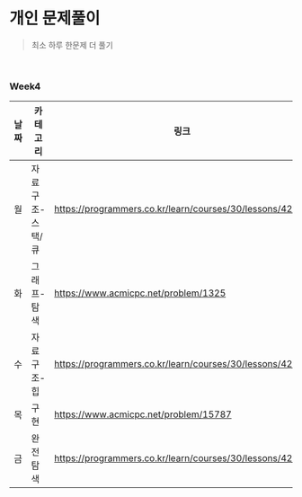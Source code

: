 # 개인 문제풀이
> 최소 하루 한문제 더 풀기

<br>

### Week4

|날짜|카테고리|링크|풀었니?|
|---|---|---|---|
|월|자료구조-스택/큐|https://programmers.co.kr/learn/courses/30/lessons/42583|O|
|화|그래프-탐색|https://www.acmicpc.net/problem/1325|O|
|수|자료구조-힙|https://programmers.co.kr/learn/courses/30/lessons/42627|X|
|목|구현|https://www.acmicpc.net/problem/15787||
|금|완전탐색|https://programmers.co.kr/learn/courses/30/lessons/42839||

